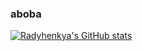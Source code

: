 ### aboba
[![Radyhenkya's GitHub stats](https://github-readme-stats.vercel.app/api?username=radyshenkya&show_icons=true&theme=radical)](https://github.com/anuraghazra/github-readme-stats)


<!--
**radyshenkya/radyshenkya** is a ✨ _special_ ✨ repository because its `README.md` (this file) appears on your GitHub profile.

Here are some ideas to get you started:

- 🔭 I’m currently working on ...
- 🌱 I’m currently learning ...
- 👯 I’m looking to collaborate on ...
- 🤔 I’m looking for help with ...
- 💬 Ask me about ...
- 📫 How to reach me: ...
- 😄 Pronouns: ...
- ⚡ Fun fact: ...
-->
